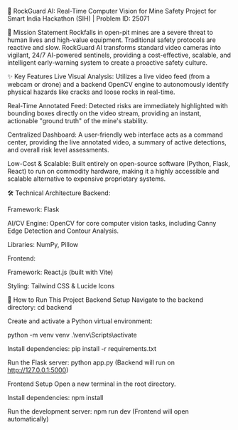 🚀 RockGuard AI: Real-Time Computer Vision for Mine Safety
Project for Smart India Hackathon (SIH) | Problem ID: 25071

🎯 Mission Statement
Rockfalls in open-pit mines are a severe threat to human lives and high-value equipment. Traditional safety protocols are reactive and slow. RockGuard AI transforms standard video cameras into vigilant, 24/7 AI-powered sentinels, providing a cost-effective, scalable, and intelligent early-warning system to create a proactive safety culture.

✨ Key Features
Live Visual Analysis: Utilizes a live video feed (from a webcam or drone) and a backend OpenCV engine to autonomously identify physical hazards like cracks and loose rocks in real-time.

Real-Time Annotated Feed: Detected risks are immediately highlighted with bounding boxes directly on the video stream, providing an instant, actionable "ground truth" of the mine's stability.

Centralized Dashboard: A user-friendly web interface acts as a command center, providing the live annotated video, a summary of active detections, and overall risk level assessments.

Low-Cost & Scalable: Built entirely on open-source software (Python, Flask, React) to run on commodity hardware, making it a highly accessible and scalable alternative to expensive proprietary systems.

🛠️ Technical Architecture
Backend:

Framework: Flask

AI/CV Engine: OpenCV for core computer vision tasks, including Canny Edge Detection and Contour Analysis.

Libraries: NumPy, Pillow

Frontend:

Framework: React.js (built with Vite)

Styling: Tailwind CSS & Lucide Icons

🏃 How to Run This Project
Backend Setup
Navigate to the backend directory: cd backend

Create and activate a Python virtual environment:

python -m venv venv
.\venv\Scripts\activate

Install dependencies: pip install -r requirements.txt

Run the Flask server: python app.py
(Backend will run on http://127.0.0.1:5000)

Frontend Setup
Open a new terminal in the root directory.

Install dependencies: npm install

Run the development server: npm run dev
(Frontend will open automatically)